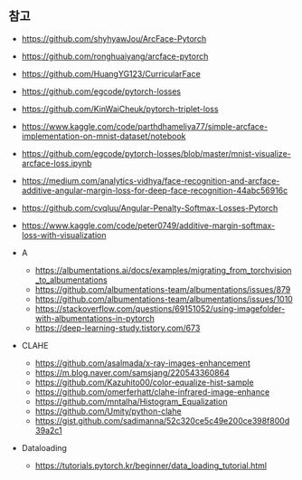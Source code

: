 ## 참고
* https://github.com/shyhyawJou/ArcFace-Pytorch
* https://github.com/ronghuaiyang/arcface-pytorch
* https://github.com/HuangYG123/CurricularFace
* https://github.com/egcode/pytorch-losses
* https://github.com/KinWaiCheuk/pytorch-triplet-loss
* https://www.kaggle.com/code/parthdhameliya77/simple-arcface-implementation-on-mnist-dataset/notebook
* https://github.com/egcode/pytorch-losses/blob/master/mnist-visualize-arcface-loss.ipynb
* https://medium.com/analytics-vidhya/face-recognition-and-arcface-additive-angular-margin-loss-for-deep-face-recognition-44abc56916c
* https://github.com/cvqluu/Angular-Penalty-Softmax-Losses-Pytorch
* https://www.kaggle.com/code/peter0749/additive-margin-softmax-loss-with-visualization

* A
    * https://albumentations.ai/docs/examples/migrating_from_torchvision_to_albumentations
    * https://github.com/albumentations-team/albumentations/issues/879
    * https://github.com/albumentations-team/albumentations/issues/1010
    * https://stackoverflow.com/questions/69151052/using-imagefolder-with-albumentations-in-pytorch
    * https://deep-learning-study.tistory.com/673

* CLAHE
    * https://github.com/asalmada/x-ray-images-enhancement
    * https://m.blog.naver.com/samsjang/220543360864
    * https://github.com/Kazuhito00/color-equalize-hist-sample
    * https://github.com/omerferhatt/clahe-infrared-image-enhance
    * https://github.com/mntalha/Histogram_Equalization
    * https://github.com/Umity/python-clahe
    * https://gist.github.com/sadimanna/52c320ce5c49e200ce398f800d39a2c1

* Dataloading
    * https://tutorials.pytorch.kr/beginner/data_loading_tutorial.html

